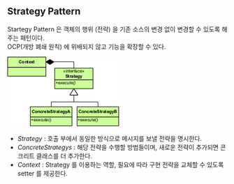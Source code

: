 Strategy Pattern 
-- 

Startegy Pattern 은 객체의 행위 (전략) 을 기존 소스의 변경 없이 변경할 수 있도록 해주는 패턴이다.  
OCP(개방 폐쇄 원칙) 에 위배되지 않고 기능을 확장할 수 있다.  

![Strategy Pattern](strategy.png)  

- *Strategy* : 호출 부에서 동일한 방식으로 메시지를 보낼 전략을 명시한다.  
- *ConcreteStrategys* : 해당 전략을 수행할 방법들이며, 새로운 전략이 추가되면 콘크리트 클래스를 더 추가한다.  
- *Context* : Strategy 를 이용하는 역할, 필요에 따라 구현 전략을 교체할 수 있도록 setter 를 제공한다. 


